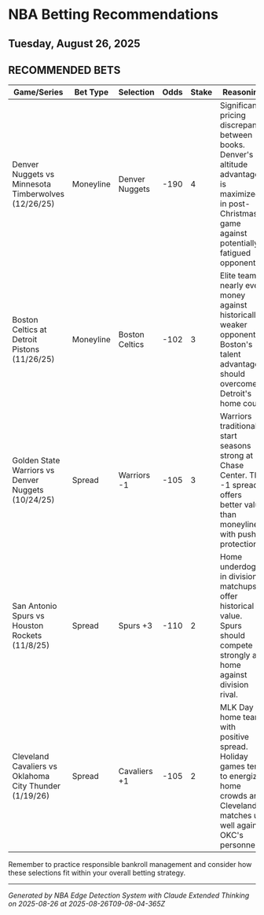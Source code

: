 # NBA Betting Recommendations
## Tuesday, August 26, 2025

## RECOMMENDED BETS
| Game/Series | Bet Type | Selection | Odds | Stake | Reasoning |
|-------------|----------|-----------|------|-------|-----------|
| Denver Nuggets vs Minnesota Timberwolves (12/26/25) | Moneyline | Denver Nuggets | -190 | 4 | Significant pricing discrepancy between books. Denver's altitude advantage is maximized in post-Christmas game against potentially fatigued opponent. |
| Boston Celtics at Detroit Pistons (11/26/25) | Moneyline | Boston Celtics | -102 | 3 | Elite team at nearly even money against historically weaker opponent. Boston's talent advantage should overcome Detroit's home court. |
| Golden State Warriors vs Denver Nuggets (10/24/25) | Spread | Warriors -1 | -105 | 3 | Warriors traditionally start seasons strong at Chase Center. The -1 spread offers better value than moneyline with push protection. |
| San Antonio Spurs vs Houston Rockets (11/8/25) | Spread | Spurs +3 | -110 | 2 | Home underdogs in divisional matchups offer historical value. Spurs should compete strongly at home against division rival. |
| Cleveland Cavaliers vs Oklahoma City Thunder (1/19/26) | Spread | Cavaliers +1 | -105 | 2 | MLK Day home team with positive spread. Holiday games tend to energize home crowds and Cleveland matches up well against OKC's personnel. |

Remember to practice responsible bankroll management and consider how these selections fit within your overall betting strategy.

---
*Generated by NBA Edge Detection System with Claude Extended Thinking on 2025-08-26 at 2025-08-26T09-08-04-365Z*

